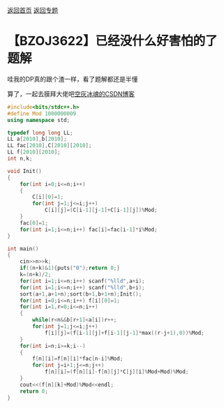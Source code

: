 [返回首页](https://EbolaEmperor.github.io)
[返回专题](https://EbolaEmperor.github.io/special/IEP)

# 【BZOJ3622】已经没什么好害怕的了 题解

哇我的DP真的跟个渣一样，看了题解都还是半懂

算了，一起去膜拜大佬吧[空灰冰魂的CSDN博客](https://blog.csdn.net/vmurder/article/details/44836095)

```cpp
#include<bits/stdc++.h>
#define Mod 1000000009
using namespace std;

typedef long long LL;
LL a[2010],b[2010];
LL fac[2010],C[2010][2010];
LL f[2010][2010];
int n,k;

void Init()
{
	for(int i=0;i<=n;i++)
	{
		C[i][0]=1;
		for(int j=1;j<=i;j++)
			C[i][j]=(C[i-1][j-1]+C[i-1][j])%Mod;
	}
	fac[0]=1;
	for(int i=1;i<=n;i++) fac[i]=fac[i-1]*i%Mod;
}

int main()
{
	cin>>n>>k;
	if((n+k)&1){puts("0");return 0;}
	k=(n+k)/2;
	for(int i=1;i<=n;i++) scanf("%lld",a+i);
	for(int i=1;i<=n;i++) scanf("%lld",b+i);
	sort(a+1,a+1+n);sort(b+1,b+1+n);Init();
	for(int i=0;i<=n;i++) f[i][0]=1;
	for(int i=1,r=0;i<=n;i++)
	{
		while(r<n&&b[r+1]<a[i])r++;
		for(int j=1;j<=i;j++)
			f[i][j]=(f[i-1][j]+f[i-1][j-1]*max((r-j+1),0))%Mod;
	}
	for(int i=n;i>=k;i--)
	{
		f[n][i]=f[n][i]*fac[n-i]%Mod;
		for(int j=i+1;j<=n;j++)
			f[n][i]=(f[n][i]-f[n][j]*C[j][i]%Mod+Mod)%Mod;
	}
	cout<<(f[n][k]+Mod)%Mod<<endl;
	return 0;
}
```
